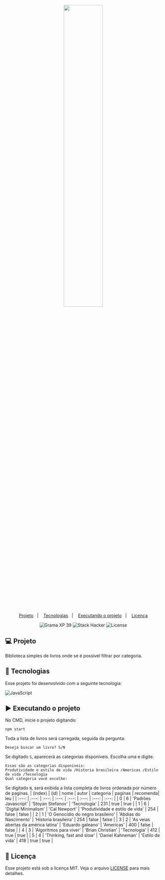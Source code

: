<p align="center">
  <img src="https://github.com/scillapinheiro/gama_academy_desafio-1/blob/main/logo-gama-academy.png" width="50%">
</p>

<p align="center">
  <a href="#-Projeto">Projeto</a>&nbsp;&nbsp;&nbsp;|&nbsp;&nbsp;&nbsp;
  <a href="#-tecnologias">Tecnologias</a>&nbsp;&nbsp;&nbsp;|&nbsp;&nbsp;&nbsp;
  <a href="#-executando-o-projeto">Executando o projeto</a>&nbsp;&nbsp;&nbsp;|&nbsp;&nbsp;&nbsp;
  <a href="#-licença">Licença</a>
</p>

<p align="center">
  <img alt="Grama XP 39" src="https://img.shields.io/static/v1?label=xp&message=39&color=success&labelColor=grey">
  
  <img alt="Stack Hacker" src="https://img.shields.io/static/v1?label=stack&message=hacker&color=success&labelColor=grey">
  
  <img alt="License" src="https://img.shields.io/static/v1?label=license&message=MIT&color=success&labelColor=grey">
</p>

## :computer: Projeto
Biblioteca simples de livros onde se é possível filtrar por categoria.

## :rocket: Tecnologias

Esse projeto foi desenvolvido com a seguinte tecnologia:

![JavaScript](https://img.shields.io/badge/javascript-%23323330.svg?style=for-the-badge&logo=javascript&logoColor=%23F7DF1E)

## :arrow_forward: Executando o projeto
No CMD, inicie o projeto digitando:
```
npm start
```
Toda a lista de livros será carregada, seguida da pergunta:
```
Deseja buscar um livro? S/N
```
Se digitado ``S``, aparecerá as categorias disponíveis. Escolha uma e digite.
```
Essas são as categorias disponiveis:
Produtividade e estilo de vida /Historia brasileira /Americas /Estilo de vida /Tecnologia
Qual categoria você escolhe:
```
Se digitado ``N``, será exibida a lista completa de livros ordenada por número de paginas.
| (index) | (id) | nome | autor | categoria | paginas | recomenda| leu |
| :---: | :---: | :---: | :---: | :---: | :---: | :---: | :---: |
| 0 | 6 | 'Padrões Javascript' | 'Stoyan Stefanov' | 'Tecnologia' | 231 | true | true |
| 1 | 6 | 'Digital Minimalism' | 'Cal Newport' | 'Produtividade e estilo de vida' | 254 | false | false |
| 2 | 1 | 'O Genocídio do negro brasileiro' | 'Abdias do Nascimento' | 'Historia brasileira' | 254 | false | false |
| 3 | 2 | 'As veias abertas da américa latina' | 'Eduardo galeano' | 'Americas' | 400 | false | false |
| 4 | 3 | 'Algoritmos para viver' | 'Brian Christian' | 'Tecnologia' | 412 | true | true |
| 5 | 4 | 'Thinking, fast and slow' | 'Daniel Kahneman' | 'Estilo de vida' | 418 | true | true |

## :memo: Licença

Esse projeto está sob a licença MIT. Veja o arquivo [LICENSE](LICENSE.md) para mais detalhes.
